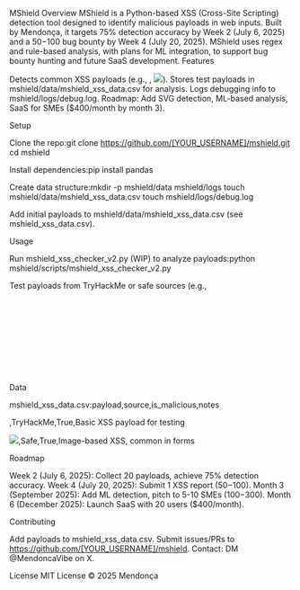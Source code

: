 MShield
Overview
MShield is a Python-based XSS (Cross-Site Scripting) detection tool designed to identify malicious payloads in web inputs. Built by Mendonça, it targets 75% detection accuracy by Week 2 (July 6, 2025) and a $50-$100 bug bounty by Week 4 (July 20, 2025). MShield uses regex and rule-based analysis, with plans for ML integration, to support bug bounty hunting and future SaaS development.
Features

Detects common XSS payloads (e.g., <script>alert('xss')</script>, <img src=x onerror=alert(1)>).
Stores test payloads in mshield/data/mshield_xss_data.csv for analysis.
Logs debugging info to mshield/logs/debug.log.
Roadmap: Add SVG detection, ML-based analysis, SaaS for SMEs ($400/month by month 3).

Setup

Clone the repo:git clone https://github.com/[YOUR_USERNAME]/mshield.git
cd mshield


Install dependencies:pip install pandas


Create data structure:mkdir -p mshield/data mshield/logs
touch mshield/data/mshield_xss_data.csv
touch mshield/logs/debug.log


Add initial payloads to mshield/data/mshield_xss_data.csv (see mshield_xss_data.csv).

Usage

Run mshield_xss_checker_v2.py (WIP) to analyze payloads:python mshield/scripts/mshield_xss_checker_v2.py


Test payloads from TryHackMe or safe sources (e.g., <svg onload=alert(1)>).
Debug errors in mshield/logs/debug.log.

Data

mshield_xss_data.csv:payload,source,is_malicious,notes
<script>alert('xss')</script>,TryHackMe,True,Basic XSS payload for testing
<img src=x onerror=alert(1)>,Safe,True,Image-based XSS, common in forms



Roadmap

Week 2 (July 6, 2025): Collect 20 payloads, achieve 75% detection accuracy.
Week 4 (July 20, 2025): Submit 1 XSS report ($50-$100).
Month 3 (September 2025): Add ML detection, pitch to 5-10 SMEs ($100-$300).
Month 6 (December 2025): Launch SaaS with 20 users ($400/month).

Contributing

Add payloads to mshield_xss_data.csv.
Submit issues/PRs to https://github.com/[YOUR_USERNAME]/mshield.
Contact: DM @MendoncaVibe on X.

License
MIT License © 2025 Mendonça
